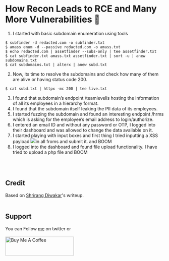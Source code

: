 # How Recon Leads to RCE and Many More Vulnerabilities 🩻

1. I started with basic subdomain enumeration using tools
```
$ subfinder -d redacted.com -o subfinder.txt
$ amass enum -d --passive redacted.com -o amass.txt
$ echo redacted.com | assetfinder --subs-only | tee assetfinder.txt
$ cat subfinder.txt amass.txt assetfinder.txt | sort -u | anew subdomains.txt
$ cat subdomains.txt | alterx | anew subd.txt
```
2. Now, its time to resolve the subdomains and check how many of them are alive or having status code 200.
```
$ cat subd.txt | httpx -mc 200 | tee live.txt
```
3. I found that subdomain’s endpoint /teamlevelis hosting the information of all its employees in a hierarchy format. 
4. I found that the subdomain itself leaking the PII data of its employees.
5. I started fuzzing the subdomain and found an interesting endpoint /hrms which is asking for the employee’s email address to login/authorize.
6. I entered an email ID and without any password or OTP, I logged into their dashboard and was allowed to change the data available on it.
7. I started playing with input boxes and first thing I tried inputting a XSS payload <img src=x onerror=prompt()>in all froms and submit it. and BOOM
8. I logged into the dashboard and found file upload functionality. I have tried to upload a php file and BOOM

<br>&nbsp;
## Credit
Based on [Shrirang Diwakar](https://shrirangdiwakar.medium.com/bypassing-403s-like-a-pro-2-100-broken-access-control-66beef4afa8c)'s writeup.
<br>&nbsp;

## Support
You can Follow [me](https://twitter.com/MeAsHacker_HNA) on twitter or
<br><br><a href="https://www.buymeacoffee.com/NafisiAslH" target="_blank"><img src="https://cdn.buymeacoffee.com/buttons/v2/default-yellow.png" alt="Buy Me A Coffee" style="height: 60px !important;width: 217px !important;" ></a>
